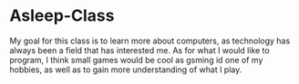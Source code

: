 # Asleep-Class
My goal for this class is to learn more about computers, as technology has always been a field that has interested me.
As for what I would like to program, I think small games would be cool as gsming id one of my hobbies, as well as to gain more understanding of what I play.
